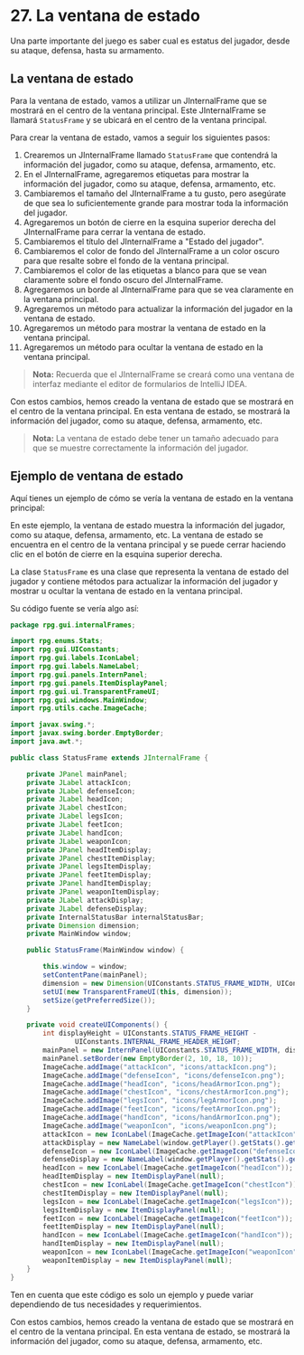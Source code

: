 # 27. La ventana de estado

Una parte importante del juego es saber cual es estatus del jugador, desde su ataque, defensa, hasta su armamento.

## La ventana de estado

Para la ventana de estado, vamos a utilizar un JInternalFrame que se mostrará en el centro de la ventana principal. Este
JInternalFrame se llamará `StatusFrame` y se ubicará en el centro de la ventana principal.

Para crear la ventana de estado, vamos a seguir los siguientes pasos:

1. Crearemos un JInternalFrame llamado `StatusFrame` que contendrá la información del jugador, como su ataque, defensa,
   armamento, etc.
2. En el JInternalFrame, agregaremos etiquetas para mostrar la información del jugador, como su ataque, defensa,
   armamento, etc.
3. Cambiaremos el tamaño del JInternalFrame a tu gusto, pero asegúrate de que sea lo suficientemente grande para mostrar
   toda la información del jugador.
4. Agregaremos un botón de cierre en la esquina superior derecha del JInternalFrame para cerrar la ventana de estado.
5. Cambiaremos el título del JInternalFrame a "Estado del jugador".
6. Cambiaremos el color de fondo del JInternalFrame a un color oscuro para que resalte sobre el fondo de la ventana
   principal.
7. Cambiaremos el color de las etiquetas a blanco para que se vean claramente sobre el fondo oscuro del JInternalFrame.
8. Agregaremos un borde al JInternalFrame para que se vea claramente en la ventana principal.
9. Agregaremos un método para actualizar la información del jugador en la ventana de estado.
10. Agregaremos un método para mostrar la ventana de estado en la ventana principal.
11. Agregaremos un método para ocultar la ventana de estado en la ventana principal.

> **Nota:** Recuerda que el JInternalFrame se creará como una ventana de interfaz mediante el editor de formularios de
> IntelliJ IDEA.

Con estos cambios, hemos creado la ventana de estado que se mostrará en el centro de la ventana principal. En esta
ventana de estado, se mostrará la información del jugador, como su ataque, defensa, armamento, etc.

> **Nota:** La ventana de estado debe tener un tamaño adecuado para que se muestre correctamente la información del
> jugador.

## Ejemplo de ventana de estado

Aquí tienes un ejemplo de cómo se vería la ventana de estado en la ventana principal:



En este ejemplo, la ventana de estado muestra la información del jugador, como su ataque, defensa, armamento, etc. La
ventana de estado se encuentra en el centro de la ventana principal y se puede cerrar haciendo clic en el botón de
cierre en la esquina superior derecha.

La clase `StatusFrame` es una clase que representa la ventana de estado del jugador y contiene métodos para actualizar
la información del jugador y mostrar u ocultar la ventana de estado en la ventana principal.

Su código fuente se vería algo así:

```java
package rpg.gui.internalFrames;

import rpg.enums.Stats;
import rpg.gui.UIConstants;
import rpg.gui.labels.IconLabel;
import rpg.gui.labels.NameLabel;
import rpg.gui.panels.InternPanel;
import rpg.gui.panels.ItemDisplayPanel;
import rpg.gui.ui.TransparentFrameUI;
import rpg.gui.windows.MainWindow;
import rpg.utils.cache.ImageCache;

import javax.swing.*;
import javax.swing.border.EmptyBorder;
import java.awt.*;

public class StatusFrame extends JInternalFrame {

    private JPanel mainPanel;
    private JLabel attackIcon;
    private JLabel defenseIcon;
    private JLabel headIcon;
    private JLabel chestIcon;
    private JLabel legsIcon;
    private JLabel feetIcon;
    private JLabel handIcon;
    private JLabel weaponIcon;
    private JPanel headItemDisplay;
    private JPanel chestItemDisplay;
    private JPanel legsItemDisplay;
    private JPanel feetItemDisplay;
    private JPanel handItemDisplay;
    private JPanel weaponItemDisplay;
    private JLabel attackDisplay;
    private JLabel defenseDisplay;
    private InternalStatusBar internalStatusBar;
    private Dimension dimension;
    private MainWindow window;

    public StatusFrame(MainWindow window) {

        this.window = window;
        setContentPane(mainPanel);
        dimension = new Dimension(UIConstants.STATUS_FRAME_WIDTH, UIConstants.STATUS_FRAME_HEIGHT);
        setUI(new TransparentFrameUI(this, dimension));
        setSize(getPreferredSize());
    }

    private void createUIComponents() {
        int displayHeight = UIConstants.STATUS_FRAME_HEIGHT -
                UIConstants.INTERNAL_FRAME_HEADER_HEIGHT;
        mainPanel = new InternPanel(UIConstants.STATUS_FRAME_WIDTH, displayHeight);
        mainPanel.setBorder(new EmptyBorder(2, 10, 18, 10));
        ImageCache.addImage("attackIcon", "icons/attackIcon.png");
        ImageCache.addImage("defenseIcon", "icons/defenseIcon.png");
        ImageCache.addImage("headIcon", "icons/headArmorIcon.png");
        ImageCache.addImage("chestIcon", "icons/chestArmorIcon.png");
        ImageCache.addImage("legsIcon", "icons/legArmorIcon.png");
        ImageCache.addImage("feetIcon", "icons/feetArmorIcon.png");
        ImageCache.addImage("handIcon", "icons/handArmorIcon.png");
        ImageCache.addImage("weaponIcon", "icons/weaponIcon.png");
        attackIcon = new IconLabel(ImageCache.getImageIcon("attackIcon"));
        attackDisplay = new NameLabel(window.getPlayer().getStats().get(Stats.ATTACK).toString());
        defenseIcon = new IconLabel(ImageCache.getImageIcon("defenseIcon"));
        defenseDisplay = new NameLabel(window.getPlayer().getStats().get(Stats.DEFENSE).toString());
        headIcon = new IconLabel(ImageCache.getImageIcon("headIcon"));
        headItemDisplay = new ItemDisplayPanel(null);
        chestIcon = new IconLabel(ImageCache.getImageIcon("chestIcon"));
        chestItemDisplay = new ItemDisplayPanel(null);
        legsIcon = new IconLabel(ImageCache.getImageIcon("legsIcon"));
        legsItemDisplay = new ItemDisplayPanel(null);
        feetIcon = new IconLabel(ImageCache.getImageIcon("feetIcon"));
        feetItemDisplay = new ItemDisplayPanel(null);
        handIcon = new IconLabel(ImageCache.getImageIcon("handIcon"));
        handItemDisplay = new ItemDisplayPanel(null);
        weaponIcon = new IconLabel(ImageCache.getImageIcon("weaponIcon"));
        weaponItemDisplay = new ItemDisplayPanel(null);
    }
}
```

Ten en cuenta que este código es solo un ejemplo y puede variar dependiendo de tus necesidades y requerimientos.

Con estos cambios, hemos creado la ventana de estado que se mostrará en el centro de la ventana principal. En esta
ventana de estado, se mostrará la información del jugador, como su ataque, defensa, armamento, etc.